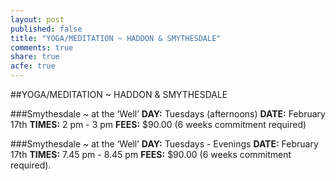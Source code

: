 ```yaml
---
layout: post
published: false
title: "YOGA/MEDITATION ~ HADDON & SMYTHESDALE"
comments: true
share: true
acfe: true
---
```


##YOGA/MEDITATION ~ HADDON & SMYTHESDALE

###Smythesdale ~ at the ‘Well’
**DAY:** Tuesdays (afternoons)
**DATE:** February 17th
**TIMES:** 2 pm - 3 pm
**FEES:** $90.00 (6 weeks commitment required)

###Smythesdale ~ at the ‘Well’
**DAY:** Tuesdays - Evenings
**DATE:** February 17th
**TIMES:** 7.45 pm - 8.45 pm
**FEES:** $90.00 (6 weeks commitment required).
